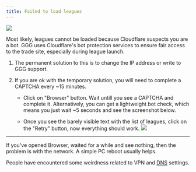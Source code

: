 ```yaml
---
title: Failed to load leagues
---
```


![](https://i.imgur.com/jzhlnmP.png)

Most likely, leagues cannot be loaded because Cloudflare suspects you are a bot.
GGG uses Cloudflare's bot protection services to ensure fair access to the trade site,
especially during league launch.

1. The permanent solution to this is to change the IP address
or write to GGG support.

2. If you are ok with the temporary solution,
you will need to complete a CAPTCHA every ~15 minutes.

    - Click on "Browser" button. Wait untill you see a CAPTCHA and complete it.
    Alternatively, you can get a lightweight bot check, which means you just
    wait ~5 seconds and see the screenshot below.

    - Once you see the barely visible text with the list of leagues,
    click on the "Retry" button, now everything should work.
    ![](https://i.imgur.com/iMkTPIY.png)

---

If you've opened Browser, waited for a while and see nothing,
then the problem is with the network. A simple PC reboot usually helps.

People have encountered some weirdness related to VPN and [DNS](https://github.com/SnosMe/awakened-poe-trade/issues/1038#issuecomment-1691780513) settings.
